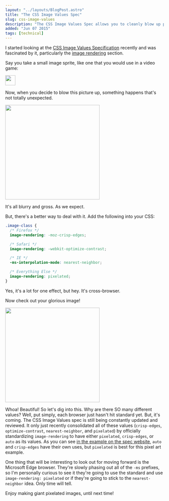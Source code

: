 ```yaml
---
layout: "../layouts/BlogPost.astro"
title: "The CSS Image Values Spec"
slug: css-image-values
description: "The CSS Image Values Spec allows you to cleanly blow up pixel art on the web."
added: "Jun 07 2015"
tags: [technical]
---
```


I started looking at the [CSS Image Values Specification](http://dev.w3.org/csswg/css-images-3/) recently and was fascinated by it, particularly the [image rendering](http://dev.w3.org/csswg/css-images-3/#the-image-rendering) section.

Say you take a small image sprite, like one that you would use in a video game:

<img src="/assets/linksprite.gif" style="width:32px;" />

Now, when you decide to blow this picture up, something happens that's not totally unexpected.

<img src="/assets/linksprite.gif" style="width:300px;" />

It's all blurry and gross.  As we expect.

But, there's a better way to deal with it.  Add the following into your CSS:

```css
.image-class {
  /* Firefox */
  image-rendering: -moz-crisp-edges;

  /* Safari */
  image-rendering: -webkit-optimize-contrast;

  /* IE */
  -ms-interpolation-mode: nearest-neighbor;

  /* Everything Else */
  image-rendering: pixelated;
}
```

Yes, it's a lot for one effect, but hey.  It's cross-browser.

Now check out your glorious image!

<img src="/assets/linksprite.gif" style="width:300px; image-rendering: -moz-crisp-edges; image-rendering: -webkit-optimize-contrast; -ms-interpolation-mode: nearest-neightbor; image-rendering: pixelated;" />

Whoa!  Beautiful!  So let's dig into this.  Why are there SO many different values?  Well, put simply, each browser just hasn't hit standard yet.  But, it's coming.
The CSS Image Values spec is still being constantly updated and reviewed.  It only just recently consolidated all of these values (`crisp-edges`, `optimize-contrast`, `nearest-neighbor`, and `pixelated`) by officially standardizing `image-rendering` to have either `pixelated`, `crisp-edges`, or `auto` as its values.
As you can see [in the example on the spec website](http://dev.w3.org/csswg/css-images-3/#the-image-rendering), `auto` and `crisp-edges` have their own uses, but `pixelated` is best for this pixel art example.

One thing that will be interesting to look out for moving forward is the Microsoft Edge browser.  They're slowly phasing out all of the `-ms` prefixes, so I'm personally curious to see it they're going to use the standard and use `image-rendering: pixelated` or if they're going to stick to the `nearest-neighbor` idea.  Only time will tell.

Enjoy making giant pixelated images, until next time!
